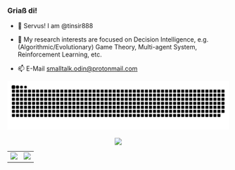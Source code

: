 <!--
# This account has been discontinued。
# 此帳戶已停用。
-->
### Griaß di!


- 👋 Servus! I am @tinsir888

- 👀 My research interests are focused on Decision Intelligence, e.g. (Algorithmic/Evolutionary) Game Theory, Multi-agent System, Reinforcement Learning, etc.

- 📫 E-Mail smalltalk.odin@protonmail.com

![](https://raw.githubusercontent.com/tinsir888/tinsir888/main/assets/github-contribution-grid-snake.svg)
<!--
<p align="left"> <a href="https://www.cprogramming.com/" target="_blank" rel="noreferrer"> <img src="https://raw.githubusercontent.com/devicons/devicon/master/icons/c/c-original.svg" alt="c" width="40" height="40"/> </a> <a href="https://www.w3schools.com/cpp/" target="_blank" rel="noreferrer"> <img src="https://raw.githubusercontent.com/devicons/devicon/master/icons/cplusplus/cplusplus-original.svg" alt="cplusplus" width="40" height="40"/> </a> <a href="https://git-scm.com/" target="_blank" rel="noreferrer"> <img src="https://www.vectorlogo.zone/logos/git-scm/git-scm-icon.svg" alt="git" width="40" height="40"/> </a> <a href="https://www.linux.org/" target="_blank" rel="noreferrer"> <img src="https://raw.githubusercontent.com/devicons/devicon/master/icons/linux/linux-original.svg" alt="linux" width="40" height="40"/> </a> <a href="https://www.mathworks.com/" target="_blank" rel="noreferrer"> <img src="https://upload.wikimedia.org/wikipedia/commons/2/21/Matlab_Logo.png" alt="matlab" width="40" height="40"/> </a> <a href="https://www.mysql.com/" target="_blank" rel="noreferrer"> <img src="https://raw.githubusercontent.com/devicons/devicon/master/icons/mysql/mysql-original-wordmark.svg" alt="mysql" width="40" height="40"/> </a> <a href="https://opencv.org/" target="_blank" rel="noreferrer"> <img src="https://www.vectorlogo.zone/logos/opencv/opencv-icon.svg" alt="opencv" width="40" height="40"/> </a> <a href="https://pandas.pydata.org/" target="_blank" rel="noreferrer"> <img src="https://raw.githubusercontent.com/devicons/devicon/2ae2a900d2f041da66e950e4d48052658d850630/icons/pandas/pandas-original.svg" alt="pandas" width="40" height="40"/> </a> <a href="https://www.python.org" target="_blank" rel="noreferrer"> <img src="https://raw.githubusercontent.com/devicons/devicon/master/icons/python/python-original.svg" alt="python" width="40" height="40"/> </a> <a href="https://pytorch.org/" target="_blank" rel="noreferrer"> <img src="https://www.vectorlogo.zone/logos/pytorch/pytorch-icon.svg" alt="pytorch" width="40" height="40"/> </a> <a href="https://www.qt.io/" target="_blank" rel="noreferrer"> <img src="https://upload.wikimedia.org/wikipedia/commons/0/0b/Qt_logo_2016.svg" alt="qt" width="40" height="40"/> </a> <a href="https://scikit-learn.org/" target="_blank" rel="noreferrer"> <img src="https://upload.wikimedia.org/wikipedia/commons/0/05/Scikit_learn_logo_small.svg" alt="scikit_learn" width="40" height="40"/> </a> <a href="https://www.tensorflow.org" target="_blank" rel="noreferrer"> <img src="https://www.vectorlogo.zone/logos/tensorflow/tensorflow-icon.svg" alt="tensorflow" width="40" height="40"/> </a> </p>
-->

<div align="center">
<a href="https://github.com/anuraghazra/convoychat">
    <img align="center" src="https://github-readme-streak-stats.herokuapp.com/?user=tinsir888&show_icons=true&theme=github" />
</a>
</div>

<!--
<div align="center">
    <img src="https://raw.githubusercontent.com/tinsir888/tinsir888/main/assets/github-contribution-grid-snake.svg" />
</div>
--> 

<div align="center">
<table>
    <tr>
        <td ><center><img src="https://github-readme-stats.vercel.app/api?username=tinsir888&show_icons=true&theme=gruvbox"></td>
        <td ><center><img src="https://github-readme-stats.vercel.app/api/top-langs/?username=tinsir888&layout=compact&langs_count=8&theme=gruvbox"></td>
    </tr>
</table>
</div>
<!--
<p align="center">
<a href="https://github.com/Ashutosh00710/github-readme-activity-graph">
 <img src="https://github-readme-stats.vercel.app/api/pin/?username=tinsir888&repo=github-readme-activity-graph&theme=github&hide_border=true" />
</a>
</p>
[![Ashutosh's github activity graph](https://activity-graph.herokuapp.com/graph?username=Ashutosh00710)](https://github.com/ashutosh00710/github-readme-activity-graph)

<div align="center">
    <img src="https://activity-graph.herokuapp.com/graph?username=tinsir&theme=github" />
</div>
-->




<!--
**tinsir888/tinsir888** is a ✨ _special_ ✨ repository because its `README.md` (this file) appears on your GitHub profile.

Here are some ideas to get you started:

- 🔭 I’m currently working on ...
- 🌱 I’m currently learning ...
- 👯 I’m looking to collaborate on ...
- 🤔 I’m looking for help with ...
- 💬 Ask me about ...
- 📫 How to reach me: ...
- 😄 Pronouns: ...
- ⚡ Fun fact: ...
-->

